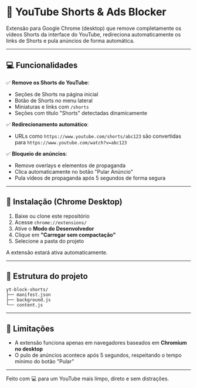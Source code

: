 # 🚫 YouTube Shorts & Ads Blocker

Extensão para Google Chrome (desktop) que remove completamente os vídeos Shorts da interface do YouTube, redireciona automaticamente os links de Shorts e pula anúncios de forma automática.

---

## 💻 Funcionalidades

✅ **Remove os Shorts do YouTube**:
- Seções de Shorts na página inicial
- Botão de Shorts no menu lateral
- Miniaturas e links com `/shorts`
- Seções com título "Shorts" detectadas dinamicamente

✅ **Redirecionamento automático**:
- URLs como `https://www.youtube.com/shorts/abc123` são convertidas para `https://www.youtube.com/watch?v=abc123`

✅ **Bloqueio de anúncios**:
- Remove overlays e elementos de propaganda
- Clica automaticamente no botão "Pular Anúncio"
- Pula vídeos de propaganda após 5 segundos de forma segura

---

## 🧱 Instalação (Chrome Desktop)

1. Baixe ou clone este repositório
2. Acesse `chrome://extensions/`
3. Ative o **Modo do Desenvolvedor**
4. Clique em **"Carregar sem compactação"**
5. Selecione a pasta do projeto

A extensão estará ativa automaticamente.

---

## 📂 Estrutura do projeto

```
yt-block-shorts/
├── manifest.json
├── background.js
└── content.js
```

---

## 🚧 Limitações

- A extensão funciona apenas em navegadores baseados em **Chromium no desktop**
- O pulo de anúncios acontece após 5 segundos, respeitando o tempo mínimo do botão "Pular"

---

Feito com 💻 para um YouTube mais limpo, direto e sem distrações.
